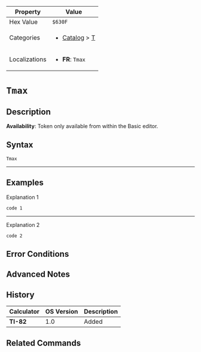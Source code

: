 | Property      | Value |
|---------------|-------|
| Hex Value     | `$630F`|
| Categories    | <ul><li>[Catalog](../categories/Catalog.md) > [T](../categories/Catalog.md#T)</li></ul> |
| Localizations | <ul><li><b>FR</b>: `Tmax`</li></ul> |

# `Tmax`

## Description



<b>Availability</b>: Token only available from within the Basic editor.

## Syntax
`Tmax`

<hr>

## Examples

Explanation 1
```ti-basic
code 1
```
---
Explanation 2
```ti-basic
code 2
```

## Error Conditions


## Advanced Notes


## History
| Calculator | OS Version | Description |
|------------|------------|-------------|
| <b>TI-82</b> | 1.0 | Added

## Related Commands

    